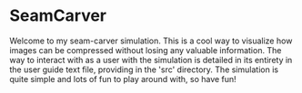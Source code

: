 # SeamCarver

Welcome to my seam-carver simulation. This is a cool way to visualize how images can be compressed without losing any valuable information. 
The way to interact with as a user with the simulation is detailed in its entirety in the user guide text file, providing in the 'src' directory.
The simulation is quite simple and lots of fun to play around with, so have fun!
